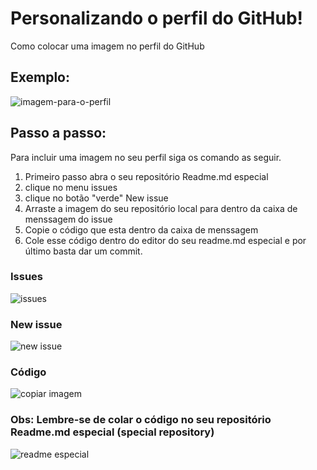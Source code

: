 # Personalizando o perfil do GitHub!
Como colocar uma imagem no perfil do GitHub 

## Exemplo:

![imagem-para-o-perfil](https://user-images.githubusercontent.com/101530916/169626501-d236659b-7401-4c88-b8b1-7d65ca1cfa15.jpg)

## Passo a passo:
Para incluir uma imagem no seu perfil siga os comando as seguir.

1. Primeiro passo abra o seu repositório Readme.md especial
2. clique no menu issues
3. clique no botão "verde" New issue
4. Arraste a imagem do seu repositório local para dentro da caixa de menssagem do issue
5. Copie o código que esta dentro da caixa de menssagem 
6. Cole esse código dentro do editor do seu readme.md especial e por último basta dar um commit. 

### Issues
![issues](https://user-images.githubusercontent.com/101530916/169628218-5cb610ee-307d-43cb-b10d-5bd1983c7296.jpg)
### New issue
![new issue](https://user-images.githubusercontent.com/101530916/169628214-697acac1-060b-4d86-b221-307424bdda87.jpg)
### Código
![copiar imagem](https://user-images.githubusercontent.com/101530916/169628216-0fbd82d4-d1bd-413f-beb4-8b088ce2e4ea.jpg)
### Obs: Lembre-se de colar o código no seu repositório Readme.md especial (special repository)
![readme especial](https://user-images.githubusercontent.com/101530916/169628217-9a6b13a0-d565-4e00-848f-7f4a130dda39.jpg)